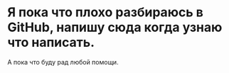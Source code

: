 # Я пока что плохо разбираюсь в GitHub, напишу сюда когда узнаю что написать.


А пока что буду рад любой помощи.
